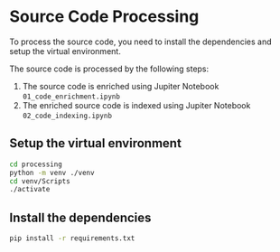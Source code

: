 # Source Code Processing

To process the source code, you need to install the dependencies and setup the virtual environment.

The source code is processed by the following steps:

1. The source code is enriched using Jupiter Notebook `01_code_enrichment.ipynb`
2. The enriched source code is indexed using Jupiter Notebook `02_code_indexing.ipynb`

## Setup the virtual environment

```bash
cd processing
python -m venv ./venv
cd venv/Scripts
./activate
```

## Install the dependencies

```bash
pip install -r requirements.txt
```
